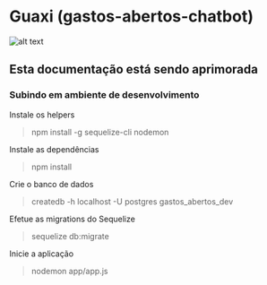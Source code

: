 # Guaxi (gastos-abertos-chatbot)

![alt text](https://gallery.mailchimp.com/af2df78bcac96c77cfa3aae07/images/028e2140-157e-4999-ae3e-66420e32b1ab.png "Guaxi")

## Esta documentação está sendo aprimorada

### Subindo em ambiente de desenvolvimento

Instale os helpers
> npm install -g sequelize-cli nodemon

Instale as dependências
> npm install

Crie o banco de dados
> createdb -h localhost -U postgres gastos_abertos_dev

Efetue as migrations do Sequelize
> sequelize db:migrate

Inicie a aplicação
> nodemon app/app.js
